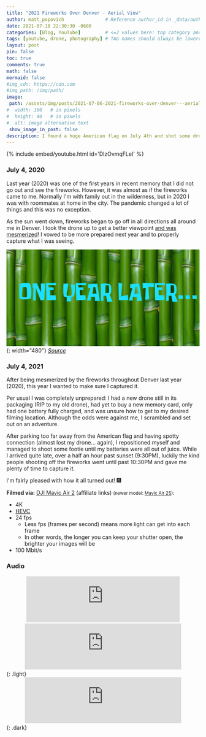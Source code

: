 ```yaml
---
title: "2021 Fireworks Over Denver - Aerial View"
author: matt_popovich               # Reference author_id in _data/authors.yml
date: 2021-07-18 22:30:30 -0600
categories: [Blog, YouTube]         # <=2 values here: top category and sub category
tags: [youtube, drone, photography] # TAG names should always be lowercase
layout: post
pin: false
toc: true
comments: true
math: false
mermaid: false
#img_cdn: https://cdn.com
#img_path: /img/path/
image:
 path: /assets/img/posts/2021-07-06-2021-fireworks-over-denver---aerial-view/fireworks-over-denver-thumbnail.jpg
#  width: 100   # in pixels
#  height: 40   # in pixels
#  alt: image alternative text
 show_image_in_post: false
description: I found a huge American flag on July 4th and shot some drone footy!
---
```


{% include embed/youtube.html id='DlzOvmqFLeI' %}

### July 4, 2020
Last year (2020) was one of the first years in recent memory that I did not go out and see the fireworks. However, it was almost as if the fireworks came to me. Normally I'm with family out in the wilderness, but in 2020 I was with roommates at home in the city. The pandemic changed a lot of things and this was no exception.

As the sun went down, fireworks began to go off in all directions all around me in Denver. I took the drone up to get a better viewpoint [and was mesmerized](https://youtu.be/GnFZZjRAnOE?t=163)! I vowed to be more prepared next year and to properly capture what I was seeing.

![... One year later ...](/assets/img/posts/2021-07-06-2021-fireworks-over-denver---aerial-view/spongebob_one-year-later.jpg){: width="480"}
*[Source](https://www.deviantart.com/mjegameandcomicfan89/art/SpongeBob-One-Year-Later-Time-Card-834974119)*

### July 4, 2021
After being mesmerized by the fireworks throughout Denver last year (2020), this year I wanted to make sure I captured it.

Per usual I was completely unprepared: I had a new drone still in its packaging (RIP to my old drone), had yet to buy a new memory card, only had one battery fully charged, and was unsure how to get to my desired filming location. Although the odds were against me, I scrambled and set out on an adventure.

After parking too far away from the American flag and having spotty connection (almost lost my drone... again), I repositioned myself and managed to shoot some footie until my batteries were all out of juice. While I arrived quite late, over a half an hour past sunset (9:30PM), luckily the kind people shooting off the fireworks went until past 10:30PM and gave me plenty of time to capture it.

I'm fairly pleased with how it all turned out! 🎆

**Filmed via:**
[DJI Mavic Air 2](https://amzn.to/3uyCyiz) (affiliate links) <small>(newer model: [Mavic Air 2S](https://amzn.to/3yvv7d1))</small>:
* 4K
* [HEVC](https://en.wikipedia.org/wiki/High_Efficiency_Video_Coding)
* 24 fps
  * Less fps (frames per second) means more light can get into each frame
  * In other words, the longer you can keep your shutter open, the brighter your images will be
* 100 Mbit/s

<!-- TODO: Link to video explaining how I lost my drone -->

### Audio
<div style="text-align:center">
<iframe
width="400" height="120"
src="https://www.youtube.com/embed/naJyA2EMDo4"
title="YouTube video player"
frameborder="0"
allow="accelerometer; autoplay; clipboard-write; encrypted-media; gyroscope; picture-in-picture" allowfullscreen>
</iframe>
</div>

<!-- TODO: Whenever you switch from light/dark, the album cover is lost for some reason... -->
<div style="text-align:center">
<iframe
style="border: 0; width: 81%; height: 120px;"
src="https://bandcamp.com/EmbeddedPlayer/album=1403600629/size=large/bgcol=ffffff/linkcol=0687f5/tracklist=false/artwork=small/track=2002198240/transparent=true/"
seamless>
<a href="https://soundkeeper.bandcamp.com/album/the-laws-of-gravity">The Laws Of Gravity by The Soundkeeper</a>
</iframe>
</div>{: .light}
<div style="text-align:center">

<iframe
style="border: 0; width: 81%; height: 120px;"
src="https://bandcamp.com/EmbeddedPlayer/album=1403600629/size=large/bgcol=333333/linkcol=0f91ff/tracklist=false/artwork=small/track=2002198240/transparent=true/"
seamless>
<a href="https://soundkeeper.bandcamp.com/album/the-laws-of-gravity">The Laws Of Gravity by The Soundkeeper</a>
</iframe>
</div>{: .dark}


